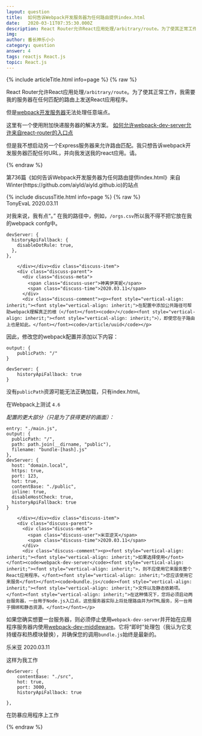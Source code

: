 ```yaml
---
layout: question
title:  如何告诉Webpack开发服务器为任何路由提供index.html
date:   2020-03-11T07:35:30.000Z
description: React Router允许React应用处理/arbitrary/route。为了使其正常工作，我需要我的服务器在任何匹配的路由上发送React应用程序...
img: 
author: 番长神乐小小
category: question
answer: 4
tags: reactjs React.js
topic: React.js
---
```

<div class="article-root">
  <div class="article">
    {% include articleTitle.html info=page %}
    {% raw %}
    <div class="article-content"><p><font style="vertical-align: inherit;"><font style="vertical-align: inherit;">React Router允许React应用处理</font></font><code>/arbitrary/route</code><font style="vertical-align: inherit;"><font style="vertical-align: inherit;">。</font><font style="vertical-align: inherit;">为了使其正常工作，我需要我的服务器在任何匹配的路由上发送React应用程序。</font></font></p>

<p><font style="vertical-align: inherit;"><font style="vertical-align: inherit;">但是</font></font><a href="http://webpack.github.io/docs/webpack-dev-server.html" rel="noreferrer"><font style="vertical-align: inherit;"><font style="vertical-align: inherit;">webpack开发服务器</font></font></a><font style="vertical-align: inherit;"><font style="vertical-align: inherit;">无法处理任意端点。</font></font></p>

<p><font style="vertical-align: inherit;"><font style="vertical-align: inherit;">这里有一个使用附加快递服务器的解决方案。
</font></font><a href="https://stackoverflow.com/questions/26203725/how-to-allow-for-webpack-dev-server-to-allow-entry-points-from-react-router"><font style="vertical-align: inherit;"><font style="vertical-align: inherit;">如何允许webpack-dev-server允许来自react-router的入口点</font></font></a></p>

<p><font style="vertical-align: inherit;"><font style="vertical-align: inherit;">但是我不想启动另一个Express服务器来允许路由匹配。</font><font style="vertical-align: inherit;">我只想告诉webpack开发服务器匹配任何URL，并向我发送我的react应用。</font><font style="vertical-align: inherit;">请。</font></font></p></div>
    {% endraw %}
  </div>
  <p class="winter_mark">第736篇《如何告诉Webpack开发服务器为任何路由提供index.html》来自Winter(https://github.com/aiyld/aiyld.github.io)的站点</p>
  <div class="discuss-wrapper">
    {% include discussTitle.html info=page %}
    {% raw %}
    <div class="discuss-list">
    <div class="discuss-item">
        <div class="discuss-parent">
          <div class="discuss-meta">
            <span class="discuss-user">TonyEvaL</span>
            <span class="discuss-time">2020.03.11</span>
          </div>
          <div class="discuss-comment"><p><font style="vertical-align: inherit;"><font style="vertical-align: inherit;">对我来说，我有点“。” </font><font style="vertical-align: inherit;">在我的路径中，例如，</font></font><code>/orgs.csv</code><font style="vertical-align: inherit;"><font style="vertical-align: inherit;">所以我不得不把它放在我的webpack confg中。</font></font></p>

<pre><code>devServer: {<font></font>
  historyApiFallback: {<font></font>
    disableDotRule: true,<font></font>
  },<font></font>
},<font></font>
</code></pre></div>
        </div></div><div class="discuss-item">
        <div class="discuss-parent">
          <div class="discuss-meta">
            <span class="discuss-user">神离伊芙妮</span>
            <span class="discuss-time">2020.03.11</span>
          </div>
          <div class="discuss-comment"><p><font style="vertical-align: inherit;"><font style="vertical-align: inherit;">在配置中添加公共路径可帮助webpack理解真正的根（</font></font><code>/</code><font style="vertical-align: inherit;"><font style="vertical-align: inherit;">），即使您在子路由上也是如此。</font></font><code>/article/uuid</code></p>

<p><font style="vertical-align: inherit;"><font style="vertical-align: inherit;">因此，修改您的webpack配置并添加以下内容：</font></font></p>

<pre><code>output: {<font></font>
    publicPath: "/"<font></font>
}<font></font>
<font></font>
devServer: {<font></font>
    historyApiFallback: true<font></font>
}<font></font>
</code></pre>

<p><font style="vertical-align: inherit;"><font style="vertical-align: inherit;">没有</font></font><code>publicPath</code><font style="vertical-align: inherit;"><font style="vertical-align: inherit;">资源可能无法正确加载，只有index.html。</font></font></p>

<p><font style="vertical-align: inherit;"><font style="vertical-align: inherit;">在Webpack上测试 </font></font><code>4.6</code></p>

<p><em><font style="vertical-align: inherit;"><font style="vertical-align: inherit;">配置的更大部分（只是为了获得更好的画面）：</font></font></em></p>

<pre><code>entry: "./main.js",<font></font>
output: {<font></font>
  publicPath: "/",<font></font>
  path: path.join(__dirname, "public"),<font></font>
  filename: "bundle-[hash].js"<font></font>
},<font></font>
devServer: {<font></font>
  host: "domain.local",<font></font>
  https: true,<font></font>
  port: 123,<font></font>
  hot: true,<font></font>
  contentBase: "./public",<font></font>
  inline: true,<font></font>
  disableHostCheck: true,<font></font>
  historyApiFallback: true<font></font>
}<font></font>
</code></pre></div>
        </div></div><div class="discuss-item">
        <div class="discuss-parent">
          <div class="discuss-meta">
            <span class="discuss-user">米亚逆天</span>
            <span class="discuss-time">2020.03.11</span>
          </div>
          <div class="discuss-comment"><p><font style="vertical-align: inherit;"><font style="vertical-align: inherit;">如果选择使用</font></font><code>webpack-dev-server</code><font style="vertical-align: inherit;"><font style="vertical-align: inherit;">，则不应使用它来服务整个React应用程序。</font><font style="vertical-align: inherit;">您应该使用它来服务</font></font><code>bundle.js</code><font style="vertical-align: inherit;"><font style="vertical-align: inherit;">文件以及静态依赖项。</font><font style="vertical-align: inherit;">在这种情况下，您将必须启动两台服务器，一台用于Node.js入口点，这些服务器实际上将处理路由并为HTML服务，另一台用于捆绑和静态资源。</font></font></p>

<p><font style="vertical-align: inherit;"><font style="vertical-align: inherit;">如果您确实想要一台服务器，则必须停止使用</font></font><code>webpack-dev-server</code><font style="vertical-align: inherit;"><font style="vertical-align: inherit;">并开始</font><font style="vertical-align: inherit;">在应用程序服务器内</font><font style="vertical-align: inherit;">使用</font></font><a href="https://github.com/webpack/webpack-dev-middleware" rel="noreferrer"><font style="vertical-align: inherit;"><font style="vertical-align: inherit;">webpack-dev-middleware</font></font></a><font style="vertical-align: inherit;"><font style="vertical-align: inherit;">。</font><font style="vertical-align: inherit;">它将“即时”处理包（我认为它支持缓存和热模块替换），并确保您的调用</font></font><code>bundle.js</code><font style="vertical-align: inherit;"><font style="vertical-align: inherit;">始终是最新的。</font></font></p></div>
        </div></div><div class="discuss-item">
        <div class="discuss-parent">
          <div class="discuss-meta">
            <span class="discuss-user">乐米亚</span>
            <span class="discuss-time">2020.03.11</span>
          </div>
          <div class="discuss-comment"><p><font style="vertical-align: inherit;"><font style="vertical-align: inherit;">这样为我工作</font></font></p>

<pre><code>devServer: {<font></font>
    contentBase: "./src",<font></font>
    hot: true,<font></font>
    port: 3000,<font></font>
    historyApiFallback: true<font></font>
<font></font>
},<font></font>
</code></pre>

<p><font style="vertical-align: inherit;"><font style="vertical-align: inherit;">在防暴应用程序上工作</font></font></p></div>
        </div></div>
    </div>
    {% endraw %}
  </div>
<div>

